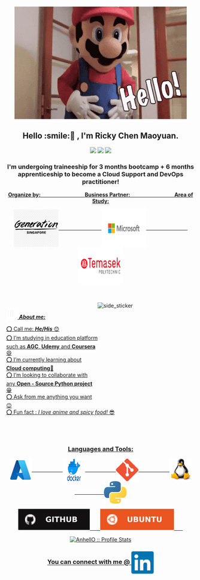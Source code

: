 <p align="center">
  <img width="460" height="300" src="https://github.com/simplycmy/gif/blob/main/giphy.gif">
</p>


<h2 align="center"> Hello :smile:👋 , I'm Ricky Chen Maoyuan. <br/></h2>
<p align="center">
  <img src="https://img.shields.io/badge/Focus-Cloud%20%2F%20Automation-red" />
  <img src="https://img.shields.io/badge/Lives-Singapore-orange" />
  <img src="https://img.shields.io/badge/Languages-English%20%2F%20Chinese-yellow" />
</p>

<h3 align="center">I'm undergoing traineeship for 3 months bootcamp + 6 months apprenticeship to become a Cloud Support and DevOps practitioner! </h3>
<p align="center">
<u><b>Organize by:</b> &nbsp;&nbsp;&nbsp;&nbsp;&nbsp;&nbsp;&nbsp;&nbsp;&nbsp;&nbsp;&nbsp;&nbsp;&nbsp;&nbsp;&nbsp;&nbsp;&nbsp;&nbsp;&nbsp;&nbsp;&nbsp;&nbsp;&nbsp;&nbsp;&nbsp;&nbsp;&nbsp;&nbsp; <b>Business Partner:</b> &nbsp;&nbsp;&nbsp;&nbsp;&nbsp;&nbsp;&nbsp;&nbsp;&nbsp;&nbsp;&nbsp;&nbsp;&nbsp;&nbsp;&nbsp;&nbsp;&nbsp;&nbsp;&nbsp;&nbsp;&nbsp;&nbsp;&nbsp;&nbsp;&nbsp;&nbsp;&nbsp;&nbsp; <b>Area of Study:</b>
</p>

<p align="center">
<a href="https://singapore.generation.org/" target="blank"><img align="center" src="https://github.com/simplycmy/gif/blob/main/Generation.jpg" alt="generation" height="100" width="120" /></a> &nbsp;&nbsp;&nbsp;&nbsp;&nbsp;&nbsp;&nbsp;&nbsp;&nbsp;&nbsp;&nbsp;&nbsp;&nbsp;&nbsp;&nbsp;&nbsp;&nbsp;&nbsp;&nbsp;&nbsp;&nbsp;&nbsp;&nbsp;&nbsp;&nbsp;&nbsp;&nbsp;
<a href="https://www.microsoft.com/en-sg" target="blank"><img align="center" src="https://github.com/simplycmy/gif/blob/main/Microsoft.jpg" alt="generation" height="100" width="120" /></a> &nbsp;&nbsp;&nbsp;&nbsp;&nbsp;&nbsp;&nbsp;&nbsp;&nbsp;&nbsp;&nbsp;&nbsp;&nbsp;&nbsp;&nbsp;&nbsp;&nbsp;&nbsp;&nbsp;&nbsp;&nbsp;&nbsp;&nbsp;&nbsp;&nbsp;&nbsp;&nbsp;
<a href="https://www.tp.edu.sg/" target="blank"><img align="center" src="https://github.com/simplycmy/gif/blob/main/TPlogo.png" alt="generation" height="100" width="120" /></a>
</p>

</p>
<br><br>
<img align="right" width=260px height=260px alt="side_sticker" src="https://github.com/simplycmy/gif/blob/main/earth.gif" />

<img src="https://github.com/simplycmy/gif/blob/main/chart.gif" width="30px">&nbsp;***About me:***

⭕ Call me: ***He/His*** 😊 <br>
⭕ I’m studying in education platform such as <b>AGC</b>, <b>Udemy</b> and <b>Coursera</b> 😄<br>
⭕ I’m currently learning about **Cloud computing**🥰<br>
⭕ I’m looking to collaborate with any **Open - Source Python project** 😁 <br>
⭕ Ask from me anything you want 😉 <br>
⭕ Fun fact : *I love anime and spicy food!* 😎<br><br><br><br>
 
<p align="left">

<h3 align="center"> Languages and Tools: <br/></h3>
<p align="center">
<a href="https://azure.microsoft.com/en-in/" target="blank"><img align="center" src="https://github.com/simplycmy/gif/blob/main/azure.jpg" alt="generation" height="60" width="60" /></a> &nbsp;&nbsp;&nbsp;&nbsp;&nbsp;&nbsp;&nbsp;&nbsp;&nbsp;&nbsp;&nbsp;&nbsp;&nbsp;&nbsp;&nbsp;&nbsp;&nbsp;&nbsp;&nbsp;
<a href="https://www.docker.com/" target="blank"><img align="center" src="https://github.com/simplycmy/gif/blob/main/docker.png" alt="generation" height="60" width="60" /></a> &nbsp;&nbsp;&nbsp;&nbsp;&nbsp;&nbsp;&nbsp;&nbsp;&nbsp;&nbsp;&nbsp;&nbsp;&nbsp;&nbsp;&nbsp;&nbsp;&nbsp;&nbsp;&nbsp;
<a href="https://git-scm.com/" target="blank"><img align="center" src="https://github.com/simplycmy/gif/blob/main/git.png" alt="generation" height="60" width="60" /></a>
&nbsp;&nbsp;&nbsp;&nbsp;&nbsp;&nbsp;&nbsp;&nbsp;&nbsp;&nbsp;&nbsp;&nbsp;&nbsp;&nbsp;&nbsp;&nbsp;&nbsp;&nbsp;&nbsp;
<a href="https://www.linux.org/" target="blank"><img align="center" src="https://github.com/simplycmy/gif/blob/main/linux.jpg" alt="generation" height="60" width="60" /></a>
&nbsp;&nbsp;&nbsp;&nbsp;&nbsp;&nbsp;&nbsp;&nbsp;&nbsp;&nbsp;&nbsp;&nbsp;&nbsp;&nbsp;&nbsp;&nbsp;&nbsp;&nbsp;&nbsp;
<a href="https://www.python.org/" target="blank"><img align="center" src="https://github.com/simplycmy/gif/blob/main/python.jpg" alt="generation" height="60" width="60" /></a>
</p>

<p align="center">
  <img src="https://github.com/simplycmy/gif/blob/main/github.svg" /> &nbsp;&nbsp;&nbsp;&nbsp;&nbsp;
  <img src="https://github.com/simplycmy/gif/blob/main/ubuntu.svg" /> &nbsp;&nbsp;&nbsp;&nbsp;&nbsp;
</p>


<p align="center"><img src="https://github-readme-stats.vercel.app/api?username=simplycmy&show_icons=true&theme=tokyonight" alt="AnhellO :: Profile Stats" /></p>
<h3 align="center">You can connect with me @ <a href="https://www.linkedin.com/in/ricky-chen-maoyuan-0ab38366/" target="blank"><img align="center" src="https://github.com/simplycmy/gif/blob/main/linked.png" alt="generation" height="60" width="60" /></a></h3>


